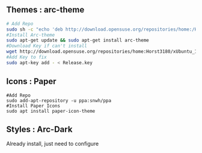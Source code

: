 ## Themes : arc-theme
```bash
# Add Repo
sudo sh -c "echo 'deb http://download.opensuse.org/repositories/home:/Horst3180/xUbuntu_16.04/ /' >> /etc/apt/sources.list.d/arc-theme.list"
#Install Arc-theme
sudo apt-get update && sudo apt-get install arc-theme
#Download Key if can't install
wget http://download.opensuse.org/repositories/home:Horst3180/xUbuntu_16.04/Release.key
#Add Key to fix
sudo apt-key add - < Release.key
```

## Icons : Paper
```
#Add Repo
sudo add-apt-repository -u ppa:snwh/ppa
#Install Paper Icons
sudo apt install paper-icon-theme
```

## Styles : Arc-Dark
Already install, just need to configure
